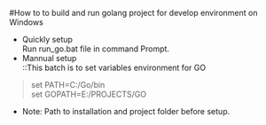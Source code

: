 #How to to build and run golang project for develop environment on Windows </br>
- Quickly setup </br>
Run run_go.bat file in command Prompt.</br>
- Mannual setup </br>
::This batch is to set variables environment for GO </br>
> set PATH=C:/Go/bin </br>
> set GOPATH=E:/PROJECTS/GO </br>

- Note: Path to installation and project folder before setup.
